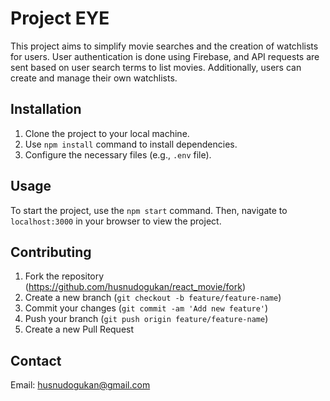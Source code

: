 # Project EYE

This project aims to simplify movie searches and the creation of watchlists for users. User authentication is done using Firebase, and API requests are sent based on user search terms to list movies. Additionally, users can create and manage their own watchlists.

## Installation

1. Clone the project to your local machine.
2. Use `npm install` command to install dependencies.
3. Configure the necessary files (e.g., `.env` file).

## Usage

To start the project, use the `npm start` command. Then, navigate to `localhost:3000` in your browser to view the project.


## Contributing

1. Fork the repository (<https://github.com/husnudogukan/react_movie/fork>)
2. Create a new branch (`git checkout -b feature/feature-name`)
3. Commit your changes (`git commit -am 'Add new feature'`)
4. Push your branch (`git push origin feature/feature-name`)
5. Create a new Pull Request



## Contact

Email: husnudogukan@gmail.com


